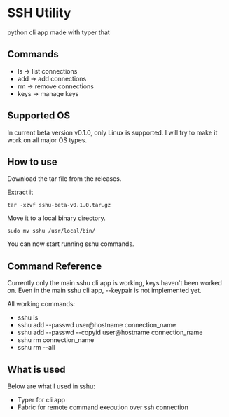 # SSH Utility

python cli app made with typer that

## Commands

- ls -> list connections
- add -> add connections
- rm -> remove connections
- keys -> manage keys

## Supported OS

In current beta version v0.1.0, only Linux is supported. I will try to make it work on all major OS types.


## How to use

Download the tar file from the releases.

Extract it

```
tar -xzvf sshu-beta-v0.1.0.tar.gz
```

Move it to a local binary directory.

```
sudo mv sshu /usr/local/bin/
```
You can now start running sshu commands.

## Command Reference

Currently only the main sshu cli app is working, keys haven't been worked on.
Even in the main sshu cli app, --keypair is not implemented yet.

All working commands:

- sshu ls
- sshu add --passwd user@hostname connection_name
- sshu add --passwd --copyid user@hostname connection_name
- sshu rm connection_name
- sshu rm --all


## What is used

Below are what I used in sshu:

- Typer for cli app
- Fabric for remote command execution over ssh connection

